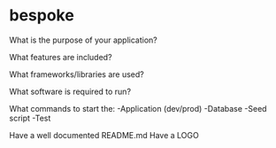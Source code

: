 # bespoke

What is the purpose of your application?

What features are included?

What frameworks/libraries are used?

What software is required to run?

What commands to start the:
    -Application (dev/prod)
    -Database
    -Seed script
    -Test

Have a well documented README.md
Have a LOGO
